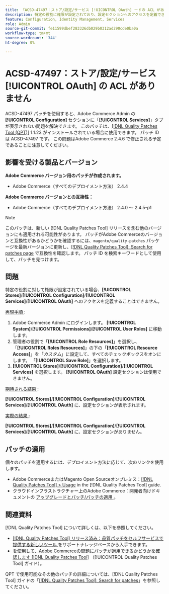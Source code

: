 ```yaml
---
title: 「ACSD-47497：ストア/設定/サービス [!UICONTROL OAuth] ードの ACL がありません」
description: 特定の役割に権限が設定されており、設定セクションへのアクセスを定義できない場合は、ACSD-47497 パッチを適用して、Adobe Commerceの問題を修正してください。
feature: Configuration, Identity Management, Services
role: Admin
source-git-commit: fe11599dbef283326db029b0312ad290cde0ba0a
workflow-type: tm+mt
source-wordcount: '344'
ht-degree: 0%

---
```


# ACSD-47497：ストア/設定/サービス [!UICONTROL OAuth] の ACL がありません

ACSD-47497 パッチを使用すると、Adobe Commerce Admin の **[!UICONTROL Configuration]** セクションに「**[!UICONTROL Services]**」タブが表示されない問題を解決できます。 このパッチは、[[!DNL Quality Patches Tool (QPT)]](https://experienceleague.adobe.com/en/docs/commerce-knowledge-base/kb/announcements/commerce-announcements/magento-quality-patches-released-new-tool-to-self-serve-quality-patches) 1.1.23 がインストールされている場合に使用できます。 パッチ ID は ACSD-47497 です。 この問題はAdobe Commerce 2.4.6 で修正される予定であることに注意してください。

## 影響を受ける製品とバージョン

**Adobe Commerce バージョン用のパッチが作成されます。**
* Adobe Commerce（すべてのデプロイメント方法） 2.4.4

**Adobe Commerce バージョンとの互換性：**
* Adobe Commerce（すべてのデプロイメント方法） 2.4.0 ～ 2.4.5-p1

>[!NOTE]
>
>このパッチは、新しい [!DNL Quality Patches Tool] リリースを含む他のバージョンにも適用される可能性があります。 パッチがAdobe Commerceのバージョンと互換性があるかどうかを確認するには、`magento/quality-patches` パッケージを最新バージョンに更新し、[[!DNL Quality Patches Tool]: Search for patches page](https://experienceleague.adobe.com/tools/commerce-quality-patches/index.html) で互換性を確認します。 パッチ ID を検索キーワードとして使用して、パッチを見つけます。

## 問題

特定の役割に対して権限が設定されている場合、**[!UICONTROL Stores]**/**[!UICONTROL Configuration]**/**[!UICONTROL Services]**/**[!UICONTROL OAuth]** へのアクセスを定義することはできません。

<u> 再現手順 </u>:

1. Adobe Commerce Admin にログインします。 **[!UICONTROL System]**/**[!UICONTROL Permissions]**/**[!UICONTROL User Roles]** に移動します。
1. 管理者の役割で「**[!UICONTROL Role Resources]**」を選択し、「**[!UICONTROL Roles Resources]**」の下の「**[!UICONTROL Resource Access]**」を「_カスタム_」に設定して、すべてのチェックボックスをオンにします。 「**[!UICONTROL Save Role]**」を選択します。
1. **[!UICONTROL Stores]**/**[!UICONTROL Configuration]**/**[!UICONTROL Services]** を選択します。 **[!UICONTROL OAuth]** 設定セクションは使用できません。

<u> 期待される結果 </u>:

**[!UICONTROL Stores]**/**[!UICONTROL Configuration]**/**[!UICONTROL Services]**/**[!UICONTROL OAuth]** に、設定セクションが表示されます。

<u> 実際の結果 </u>:

**[!UICONTROL Stores]**/**[!UICONTROL Configuration]**/**[!UICONTROL Services]**/**[!UICONTROL OAuth]** に、設定セクションがありません。

## パッチの適用

個々のパッチを適用するには、デプロイメント方法に応じて、次のリンクを使用します。

* Adobe CommerceまたはMagento Open Sourceオンプレミス：[[!DNL Quality Patches Tool] > Usage](/help/tools/quality-patches-tool/usage.md) in the [!DNL Quality Patches Tool] guide.
* クラウドインフラストラクチャー上のAdobe Commerce：開発者向けドキュメントの [ アップグレードとパッチ/パッチの適用 ](https://experienceleague.adobe.com/docs/commerce-cloud-service/user-guide/develop/upgrade/apply-patches.html)。

## 関連資料

[!DNL Quality Patches Tool] について詳しくは、以下を参照してください。

* [[!DNL Quality Patches Tool]  リリース済み：品質パッチをセルフサービスで提供する新しいツール ](https://experienceleague.adobe.com/en/docs/commerce-knowledge-base/kb/announcements/commerce-announcements/magento-quality-patches-released-new-tool-to-self-serve-quality-patches) をサポートナレッジベースから入手できます。
* [ を使用して、Adobe Commerceの問題にパッチが適用できるかどうかを確認します  [!DNL Quality Patches Tool]](/help/tools/quality-patches-tool/patches-available-in-qpt/check-patch-for-magento-issue-with-magento-quality-patches.md) （[!UICONTROL Quality Patches Tool] ガイド）。


QPT で使用可能なその他のパッチの詳細については、[!DNL Quality Patches Tool] ガイドの「[[!DNL Quality Patches Tool]: Search for patches](https://experienceleague.adobe.com/tools/commerce-quality-patches/index.html)」を参照してください。
